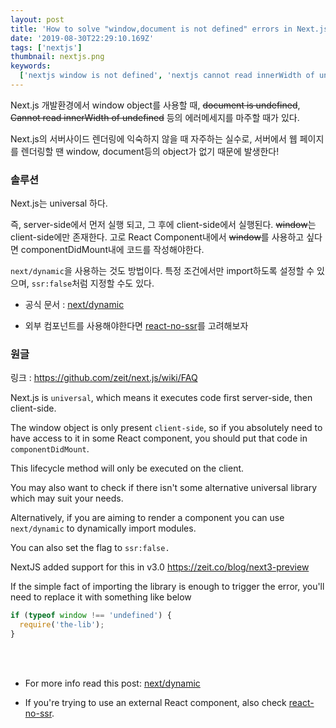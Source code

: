 ```yaml
---
layout: post
title: 'How to solve "window,document is not defined" errors in Next.js'
date: '2019-08-30T22:29:10.169Z'
tags: ['nextjs']
thumbnail: nextjs.png
keywords:
  ['nextjs window is not defined', 'nextjs cannot read innerWidth of undefined']
---
```


Next.js 개발환경에서 window object를 사용할 때, ~~document is undefined~~, ~~Cannot read innerWidth of undefined~~ 등의 에러메세지를 마주할 때가 있다.

Next.js의 서버사이드 렌더링에 익숙하지 않을 때 자주하는 실수로, 서버에서 웹 페이지를 렌더링할 땐 window, document등의 object가 없기 때문에 발생한다!

### 솔루션

Next.js는 universal 하다.

즉, server-side에서 먼저 실행 되고, 그 후에 client-side에서 실행된다. ~~window~~는 client-side에만 존재한다. 고로 React Component내에서 ~~window~~를 사용하고 싶다면 componentDidMount내에 코드를 작성해야한다.

`next/dynamic`을 사용하는 것도 방법이다. 특정 조건에서만 import하도록 설정할 수 있으며, `ssr:false`처럼 지정할 수도 있다.

- 공식 문서 : [next/dynamic](https://nextjs.org/docs/advanced-features/dynamic-import)

- 외부 컴포넌트를 사용해야한다면 [react-no-ssr](https://github.com/kadirahq/react-no-ssr)를 고려해보자

### 원글

링크 : https://github.com/zeit/next.js/wiki/FAQ

Next.js is `universal`, which means it executes code first server-side, then client-side.

The window object is only present `client-side`, so if you absolutely need to have access to it in some React component, you should put that code in `componentDidMount`.

This lifecycle method will only be executed on the client.

You may also want to check if there isn't some alternative universal library which may suit your needs.

Alternatively, if you are aiming to render a component you can use `next/dynamic` to dynamically import modules.

You can also set the flag to `ssr:false.`

NextJS added support for this in v3.0 https://zeit.co/blog/next3-preview

If the simple fact of importing the library is enough to trigger the error, you'll need to replace it with something like below

```javascript
if (typeof window !== 'undefined') {
  require('the-lib');
}
```

<br>
<br>

- For more info read this post: [next/dynamic](https://nextjs.org/docs/advanced-features/dynamic-import)

- If you're trying to use an external React component, also check [react-no-ssr](https://github.com/kadirahq/react-no-ssr).
